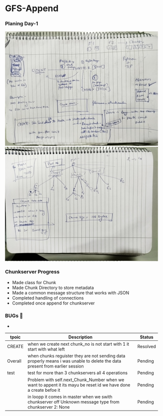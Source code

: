 # GFS-Append


### Planing Day-1
![](assets/1.jpeg)
![](assets/2.jpeg)


### Chunkserver Progress
- Made class for Chunk
- Made Chunk Directory to store metadata 
- Made a common message structure that works with JSON
- Completed handling of connections
- Completed once append for chunkserver



### BUGs 🐛
-  


| tpoic          | Description           | Status   |
|------------------|-----------------------|----------|
| CREATE    | when we create next chunk_no is not start with 1 it start with what left| Resolved |
| Overall  | when chunks reguister they are not sending data properly means i was unable to delete the data present from earlier session | Pending  |
| test  | test for more than 3 chunkservers  all 4 operations | Pending  |
|   | Problem with self.next_Chunk_Number when we want to appent it its mayu be reset id we have done a create befoe it  | Pending  |
|   | in loopp it comes in master  when we swith chunkserver off  Unknown message type from chunkserver 2: None | Pending  |



